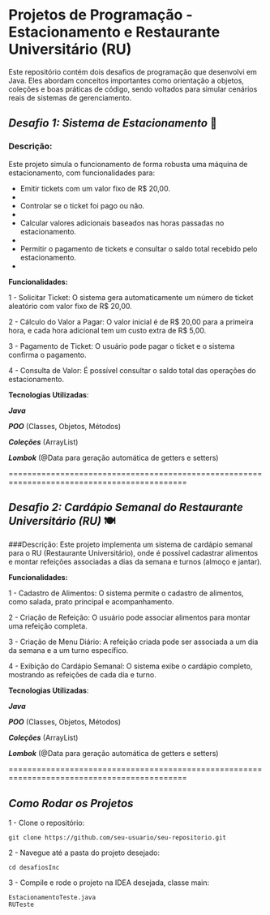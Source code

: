 # **Projetos de Programação - Estacionamento e Restaurante Universitário (RU)**
Este repositório contém dois desafios de programação que desenvolvi em Java. Eles abordam conceitos importantes como orientação a objetos, coleções e boas práticas de código, sendo voltados para simular cenários reais de sistemas de gerenciamento.

## ***Desafio 1: Sistema de Estacionamento*** 🚗
### Descrição:
Este projeto simula o funcionamento de forma robusta uma máquina de estacionamento, com funcionalidades para:

- Emitir tickets com um valor fixo de R$ 20,00.
- 
- Controlar se o ticket foi pago ou não.
- 
- Calcular valores adicionais baseados nas horas passadas no estacionamento.
- 
- Permitir o pagamento de tickets e consultar o saldo total recebido pelo estacionamento.
- 
**Funcionalidades:**
  
1 - Solicitar Ticket: O sistema gera automaticamente um número de ticket aleatório com valor fixo de R$ 20,00.

2 - Cálculo do Valor a Pagar: O valor inicial é de R$ 20,00 para a primeira hora, e cada hora adicional tem um custo extra de R$ 5,00.

3 - Pagamento de Ticket: O usuário pode pagar o ticket e o sistema confirma o pagamento.

4 - Consulta de Valor: É possível consultar o saldo total das operações do estacionamento.

**Tecnologias Utilizadas**:
  
***Java***

***POO*** (Classes, Objetos, Métodos)

***Coleções*** (ArrayList)

***Lombok*** (@Data para geração automática de getters e setters)

============================================================================================

## ***Desafio 2: Cardápio Semanal do Restaurante Universitário (RU)*** 🍽️
###Descrição:
Este projeto implementa um sistema de cardápio semanal para o RU (Restaurante Universitário), onde é possível cadastrar alimentos e montar refeições associadas a dias da semana e turnos (almoço e jantar).

**Funcionalidades:**

1 - Cadastro de Alimentos: O sistema permite o cadastro de alimentos, como salada, prato principal e acompanhamento.

2 - Criação de Refeição: O usuário pode associar alimentos para montar uma refeição completa.

3 - Criação de Menu Diário: A refeição criada pode ser associada a um dia da semana e a um turno específico.

4 - Exibição do Cardápio Semanal: O sistema exibe o cardápio completo, mostrando as refeições de cada dia e turno.

**Tecnologias Utilizadas**:

***Java***

***POO*** (Classes, Objetos, Métodos)

***Coleções*** (ArrayList)

***Lombok*** (@Data para geração automática de getters e setters)

============================================================================================

## ***Como Rodar os Projetos***
1 - Clone o repositório:
```
git clone https://github.com/seu-usuario/seu-repositorio.git
```
2 - Navegue até a pasta do projeto desejado:
```
cd desafiosInc
```
3 - Compile e rode o projeto na IDEA desejada, classe main:
```
EstacionamentoTeste.java
RUTeste
```

